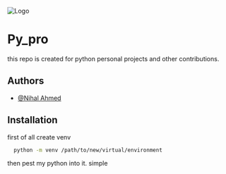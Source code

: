 
![Logo](https://logowik.com/content/uploads/images/python.jpg)


# Py_pro

this repo is created for python personal projects and other contributions. 


## Authors

- [@Nihal Ahmed](https://www.facebook.com/Nihal.ODriscoll/)


## Installation

first of all create venv

```bash
  python -m venv /path/to/new/virtual/environment
```
then pest my python into it. simple
